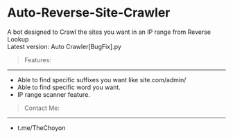 # Auto-Reverse-Site-Crawler
A bot designed to Crawl the sites you want in an IP range from Reverse Lookup<br>
Latest version: Auto Crawler[BugFix].py

> Features:
-------
* Able to find specific suffixes you want like site.com/admin/
* Able to find specific word you want.
* IP range scanner feature.

> Contact Me:
-----------
* t.me/TheChoyon

